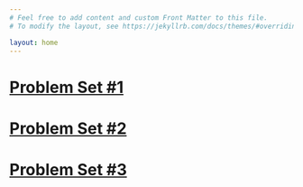 ```yaml
---
# Feel free to add content and custom Front Matter to this file.
# To modify the layout, see https://jekyllrb.com/docs/themes/#overriding-theme-defaults

layout: home
---
```



# [Problem Set #1](https://niharikacnr.github.io/Data-Visualization/ps1)

# [Problem Set #2](https://niharikacnr.github.io/Data-Visualization/ps2)

# [Problem Set #3](https://niharikacnr.github.io/Data-Visualization/rmd/ps3)